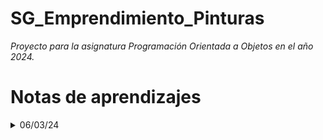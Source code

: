 # SG_Emprendimiento_Pinturas

_Proyecto para la asignatura Programación Orientada a Objetos en el año 2024._


# Notas de aprendizajes

<details>
<summary>06/03/24</summary>
*Ahora entiendo para qué funciona el patron DAO (Data Access Object). Permite separar la lógica de negocios del programa de la lógica de la base de datos.
    *El código se vuelve más mantenible, ya que si se cambia el lenguaje de la base de datos, la lógica de negocio no se ve modificada, solo la clase que maneja la conexión con la base de datos.
    *Permite que se cumpla el principio Single Responsability de SOLID, el cuál indica que una clase debe tener una única responsabilidad. De esta manera la clase Pedido maneja la lógica de negocio del pedido, mientras que PedidoDAO maneja los ABM en la base de datos.
    *Se realiza la abstracción, uno de los cuatros pilares de POO, ya que solo las clases DAO acceden a los datos de la base de datos, el resto del programa no necesita conocer como se trabaja con ella.
    *Todas estas cosas hacen que el código sea más robusto.
</details>